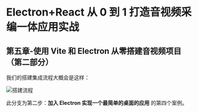 # Electron+React 从 0 到 1 打造音视频采编一体应用实战

## 第五章-使用 Vite 和 Electron 从零搭建音视频项目（第二部分）

我们的搭建集成流程大概会是这样：

![搭建流程](https://p3-juejin.byteimg.com/tos-cn-i-k3u1fbpfcp/4b26805a5cc341cca25778b064d54688~tplv-k3u1fbpfcp-watermark.image?)

此分支为第二步：**加入 Electron 实现一个最简单的桌面的应用** 的第四个案例。
